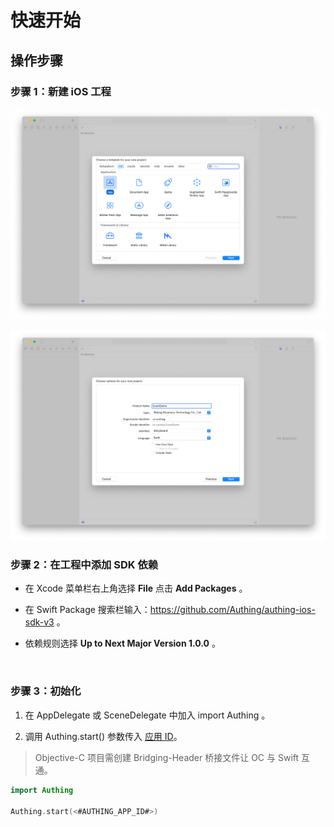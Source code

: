 # 快速开始

<LastUpdated/>

## 操作步骤
### 步骤 1：新建 iOS 工程

![](./images/create_project1.png)

![](./images/create_project2.png)

### 步骤 2：在工程中添加 SDK 依赖

- 在 Xcode 菜单栏右上角选择 **File** 点击 **Add Packages** 。

- 在 Swift Package 搜索栏输入：https://github.com/Authing/authing-ios-sdk-v3 。

- 依赖规则选择 **Up to Next Major Version 1.0.0** 。

<br>

### 步骤 3：初始化

1. 在 AppDelegate 或 SceneDelegate 中加入 import Authing 。

2. 调用 Authing.start() 参数传入 [应用 ID](https://docs.authing.cn/v2/guides/faqs/get-app-id-and-secret.html)。

> Objective-C 项目需创建 Bridging-Header 桥接文件让 OC 与 Swift 互通。

```swift
import Authing

Authing.start(<#AUTHING_APP_ID#>)
 ```
 
<br>